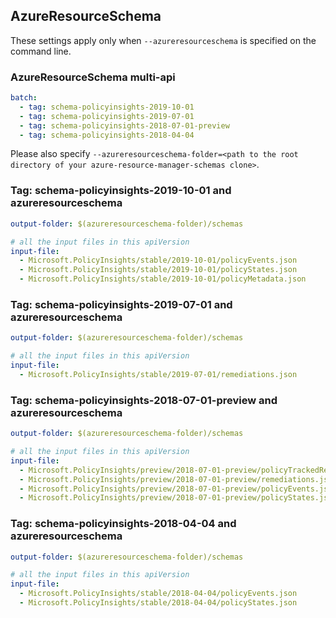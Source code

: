 ## AzureResourceSchema

These settings apply only when `--azureresourceschema` is specified on the command line.

### AzureResourceSchema multi-api

``` yaml $(azureresourceschema) && $(multiapi)
batch:
  - tag: schema-policyinsights-2019-10-01
  - tag: schema-policyinsights-2019-07-01
  - tag: schema-policyinsights-2018-07-01-preview
  - tag: schema-policyinsights-2018-04-04

```

Please also specify `--azureresourceschema-folder=<path to the root directory of your azure-resource-manager-schemas clone>`.

### Tag: schema-policyinsights-2019-10-01 and azureresourceschema

``` yaml $(tag) == 'schema-policyinsights-2019-10-01' && $(azureresourceschema)
output-folder: $(azureresourceschema-folder)/schemas

# all the input files in this apiVersion
input-file:
  - Microsoft.PolicyInsights/stable/2019-10-01/policyEvents.json
  - Microsoft.PolicyInsights/stable/2019-10-01/policyStates.json
  - Microsoft.PolicyInsights/stable/2019-10-01/policyMetadata.json

```

### Tag: schema-policyinsights-2019-07-01 and azureresourceschema

``` yaml $(tag) == 'schema-policyinsights-2019-07-01' && $(azureresourceschema)
output-folder: $(azureresourceschema-folder)/schemas

# all the input files in this apiVersion
input-file:
  - Microsoft.PolicyInsights/stable/2019-07-01/remediations.json

```

### Tag: schema-policyinsights-2018-07-01-preview and azureresourceschema

``` yaml $(tag) == 'schema-policyinsights-2018-07-01-preview' && $(azureresourceschema)
output-folder: $(azureresourceschema-folder)/schemas

# all the input files in this apiVersion
input-file:
  - Microsoft.PolicyInsights/preview/2018-07-01-preview/policyTrackedResources.json
  - Microsoft.PolicyInsights/preview/2018-07-01-preview/remediations.json
  - Microsoft.PolicyInsights/preview/2018-07-01-preview/policyEvents.json
  - Microsoft.PolicyInsights/preview/2018-07-01-preview/policyStates.json

```

### Tag: schema-policyinsights-2018-04-04 and azureresourceschema

``` yaml $(tag) == 'schema-policyinsights-2018-04-04' && $(azureresourceschema)
output-folder: $(azureresourceschema-folder)/schemas

# all the input files in this apiVersion
input-file:
  - Microsoft.PolicyInsights/stable/2018-04-04/policyEvents.json
  - Microsoft.PolicyInsights/stable/2018-04-04/policyStates.json

```
